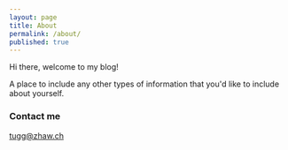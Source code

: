 ```yaml
---
layout: page
title: About
permalink: /about/
published: true
---
```


Hi there, welcome to my blog!



A place to include any other types of information that you'd like to include about yourself.

### Contact me

[tugg@zhaw.ch](mailto:tugg@zhaw.ch)
